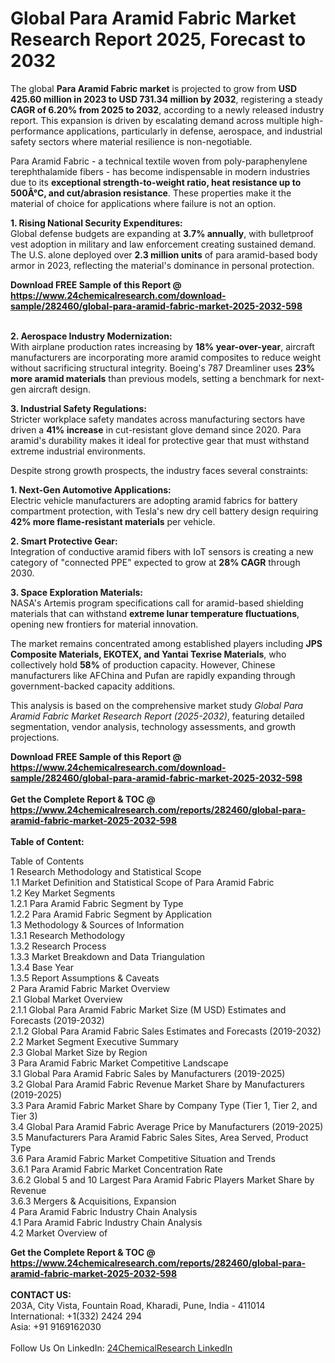 <h1>Global Para Aramid Fabric Market Research Report 2025, Forecast to 2032</h1><p>The global <strong>Para Aramid Fabric market</strong> is projected to grow from <strong>USD 425.60 million in 2023 to USD 731.34 million by 2032</strong>, registering a steady <strong>CAGR of 6.20% from 2025 to 2032</strong>, according to a newly released industry report. This expansion is driven by escalating demand across multiple high-performance applications, particularly in defense, aerospace, and industrial safety sectors where material resilience is non-negotiable.</p><p>Para Aramid Fabric - a technical textile woven from poly-paraphenylene terephthalamide fibers - has become indispensable in modern industries due to its <strong>exceptional strength-to-weight ratio, heat resistance up to 500Â°C, and cut/abrasion resistance</strong>. These properties make it the material of choice for applications where failure is not an option.</p><p><strong>1. Rising National Security Expenditures:</strong><br>
Global defense budgets are expanding at <strong>3.7% annually</strong>, with bulletproof vest adoption in military and law enforcement creating sustained demand. The U.S. alone deployed over <strong>2.3 million units</strong> of para aramid-based body armor in 2023, reflecting the material's dominance in personal protection.</p><div><b>Download FREE Sample of this Report @ 
            <a href="https://www.24chemicalresearch.com/download-sample/282460/global-para-aramid-fabric-market-2025-2032-598">
            https://www.24chemicalresearch.com/download-sample/282460/global-para-aramid-fabric-market-2025-2032-598</a></b></div><br><p><strong>2. Aerospace Industry Modernization:</strong><br>
With airplane production rates increasing by <strong>18% year-over-year</strong>, aircraft manufacturers are incorporating more aramid composites to reduce weight without sacrificing structural integrity. Boeing's 787 Dreamliner uses <strong>23% more aramid materials</strong> than previous models, setting a benchmark for next-gen aircraft design.</p><p><strong>3. Industrial Safety Regulations:</strong><br>
Stricter workplace safety mandates across manufacturing sectors have driven a <strong>41% increase</strong> in cut-resistant glove demand since 2020. Para aramid's durability makes it ideal for protective gear that must withstand extreme industrial environments.</p><p>Despite strong growth prospects, the industry faces several constraints:</p><p><strong>1. Next-Gen Automotive Applications:</strong><br>
Electric vehicle manufacturers are adopting aramid fabrics for battery compartment protection, with Tesla's new dry cell battery design requiring <strong>42% more flame-resistant materials</strong> per vehicle.</p><p><strong>2. Smart Protective Gear:</strong><br>
Integration of conductive aramid fibers with IoT sensors is creating a new category of "connected PPE" expected to grow at <strong>28% CAGR</strong> through 2030.</p><p><strong>3. Space Exploration Materials:</strong><br>
NASA's Artemis program specifications call for aramid-based shielding materials that can withstand <strong>extreme lunar temperature fluctuations</strong>, opening new frontiers for material innovation.</p><p>The market remains concentrated among established players including <strong>JPS Composite Materials, EKOTEX, and Yantai Texrise Materials</strong>, who collectively hold <strong>58%</strong> of production capacity. However, Chinese manufacturers like AFChina and Pufan are rapidly expanding through government-backed capacity additions.</p><p>This analysis is based on the comprehensive market study <em>Global Para Aramid Fabric Market Research Report (2025-2032)</em>, featuring detailed segmentation, vendor analysis, technology assessments, and growth projections.</p><div><b>Download FREE Sample of this Report @ 
            <a href="https://www.24chemicalresearch.com/download-sample/282460/global-para-aramid-fabric-market-2025-2032-598">
            https://www.24chemicalresearch.com/download-sample/282460/global-para-aramid-fabric-market-2025-2032-598</a></b></div><br><div><b>Get the Complete Report & TOC @ 
            <a href="https://www.24chemicalresearch.com/reports/282460/global-para-aramid-fabric-market-2025-2032-598">
            https://www.24chemicalresearch.com/reports/282460/global-para-aramid-fabric-market-2025-2032-598</a></b></div><br>
            <b>Table of Content:</b><p>Table of Contents<br />
1 Research Methodology and Statistical Scope<br />
1.1 Market Definition and Statistical Scope of Para Aramid Fabric<br />
1.2 Key Market Segments<br />
1.2.1 Para Aramid Fabric Segment by Type<br />
1.2.2 Para Aramid Fabric Segment by Application<br />
1.3 Methodology & Sources of Information<br />
1.3.1 Research Methodology<br />
1.3.2 Research Process<br />
1.3.3 Market Breakdown and Data Triangulation<br />
1.3.4 Base Year<br />
1.3.5 Report Assumptions & Caveats<br />
2 Para Aramid Fabric Market Overview<br />
2.1 Global Market Overview<br />
2.1.1 Global Para Aramid Fabric Market Size (M USD) Estimates and Forecasts (2019-2032)<br />
2.1.2 Global Para Aramid Fabric Sales Estimates and Forecasts (2019-2032)<br />
2.2 Market Segment Executive Summary<br />
2.3 Global Market Size by Region<br />
3 Para Aramid Fabric Market Competitive Landscape<br />
3.1 Global Para Aramid Fabric Sales by Manufacturers (2019-2025)<br />
3.2 Global Para Aramid Fabric Revenue Market Share by Manufacturers (2019-2025)<br />
3.3 Para Aramid Fabric Market Share by Company Type (Tier 1, Tier 2, and Tier 3)<br />
3.4 Global Para Aramid Fabric Average Price by Manufacturers (2019-2025)<br />
3.5 Manufacturers Para Aramid Fabric Sales Sites, Area Served, Product Type<br />
3.6 Para Aramid Fabric Market Competitive Situation and Trends<br />
3.6.1 Para Aramid Fabric Market Concentration Rate<br />
3.6.2 Global 5 and 10 Largest Para Aramid Fabric Players Market Share by Revenue<br />
3.6.3 Mergers & Acquisitions, Expansion<br />
4 Para Aramid Fabric Industry Chain Analysis<br />
4.1 Para Aramid Fabric Industry Chain Analysis<br />
4.2 Market Overview of</p><div><b>Get the Complete Report & TOC @ 
            <a href="https://www.24chemicalresearch.com/reports/282460/global-para-aramid-fabric-market-2025-2032-598">
            https://www.24chemicalresearch.com/reports/282460/global-para-aramid-fabric-market-2025-2032-598</a></b></div><br><b>CONTACT US:</b><br>
            203A, City Vista, Fountain Road, Kharadi, Pune, India - 411014<br>
            International: +1(332) 2424 294<br>
            Asia: +91 9169162030 <br><br>
            Follow Us On LinkedIn: <a href="https://www.linkedin.com/company/24chemicalresearch/">24ChemicalResearch LinkedIn</a>